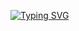 <a href="https://git.io/typing-svg"><img src="https://readme-typing-svg.demolab.com?font=Fira+Code&duration=1250&pause=500&multiline=true&width=435&lines=hey+there+%F0%9F%98%8A%F0%9F%91%8B+i'm+jon;welcome+to+my+github!" alt="Typing SVG" /></a>

<!--
**Jon-H03/Jon-H03** is a ✨ _special_ ✨ repository because its `README.md` (this file) appears on your GitHub profile.

Here are some ideas to get you started:

- 🔭 I’m currently working on ...
- 🌱 I’m currently learning ...
- 👯 I’m looking to collaborate on ...
- 🤔 I’m looking for help with ...
- 💬 Ask me about ...
- 📫 How to reach me: ...
- 😄 Pronouns: ...
- ⚡ Fun fact: ...
-->
